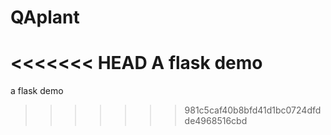 # QAplant
<<<<<<< HEAD
A flask demo
=======
a flask demo
>>>>>>> 981c5caf40b8bfd41d1bc0724dfdde4968516cbd
